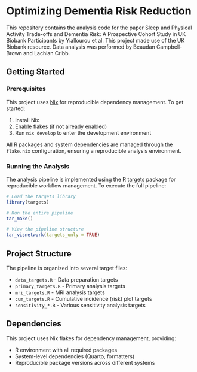 # Optimizing Dementia Risk Reduction

This repository contains the analysis code for the paper Sleep and Physical Activity Trade-offs and Dementia Risk: A Prospective Cohort Study in UK Biobank Participants by Yiallourou et al. This project made use of the UK Biobank resource. Data analysis was performed by Beaudan Campbell-Brown and Lachlan Cribb.

## Getting Started

### Prerequisites

This project uses [Nix](https://nixos.org/) for reproducible dependency management. To get started:

1. Install Nix
2. Enable flakes (if not already enabled)
3. Run `nix develop` to enter the development environment

All R packages and system dependencies are managed through the `flake.nix` configuration, ensuring a reproducible analysis environment.

### Running the Analysis

The analysis pipeline is implemented using the R [targets](https://books.ropensci.org/targets/) package for reproducible workflow management. To execute the full pipeline:

```r
# Load the targets library
library(targets)

# Run the entire pipeline
tar_make()

# View the pipeline structure
tar_visnetwork(targets_only = TRUE)
```

## Project Structure

The pipeline is organized into several target files:
- `data_targets.R` - Data preparation targets
- `primary_targets.R` - Primary analysis targets
- `mri_targets.R` - MRI analysis targets
- `cum_targets.R` - Cumulative incidence (risk) plot targets
- `sensitivity_*.R` - Various sensitivity analysis targets

## Dependencies

This project uses Nix flakes for dependency management, providing:
- R environment with all required packages
- System-level dependencies (Quarto, formatters)
- Reproducible package versions across different systems